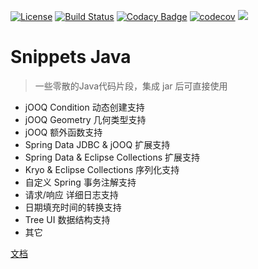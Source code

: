 [![License](https://img.shields.io/badge/License-Apache%202.0-blue.svg)](https://opensource.org/licenses/Apache-2.0)
[![Build Status](https://travis-ci.org/cn-src/snippets-java.svg?branch=master)](https://travis-ci.org/cn-src/snippets-java)
[![Codacy Badge](https://app.codacy.com/project/badge/Grade/2544a8647cde45598ec7fe0dd1cf76c5)](https://www.codacy.com/manual/cn-src/snippets-java?utm_source=github.com&amp;utm_medium=referral&amp;utm_content=cn-src/snippets-java&amp;utm_campaign=Badge_Grade)
[![codecov](https://codecov.io/gh/cn-src/snippets-java/branch/master/graph/badge.svg)](https://codecov.io/gh/cn-src/snippets-java)
[![](https://jitpack.io/v/cn-src/snippets-java.svg)](https://jitpack.io/#cn-src/snippets-java)

# Snippets Java
> 一些零散的Java代码片段，集成 jar 后可直接使用

* jOOQ Condition 动态创建支持
* jOOQ Geometry 几何类型支持
* jOOQ 额外函数支持
* Spring Data JDBC & jOOQ 扩展支持
* Spring Data & Eclipse Collections 扩展支持
* Kryo & Eclipse Collections 序列化支持
* 自定义 Spring 事务注解支持
* 请求/响应 详细日志支持
* 日期填充时间的转换支持
* Tree UI 数据结构支持
* 其它

[文档](https://cn-src.gitee.io/snippets-java/)